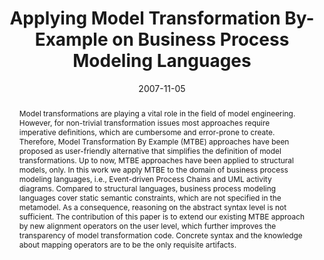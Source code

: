 ---
abstract: Model transformations are playing a vital role in the field of model engineering.
  However, for non-trivial transformation issues most approaches require imperative
  definitions, which are cumbersome and error-prone to create. Therefore, Model Transformation
  By Example (MTBE) approaches have been proposed as user-friendly alternative that
  simplifies the definition of model transformations. Up to now, MTBE approaches have
  been applied to structural models, only. In this work we apply MTBE to the domain
  of business process modeling languages, i.e., Event-driven Process Chains and UML
  activity diagrams. Compared to structural languages, business process modeling languages
  cover static semantic constraints, which are not specified in the metamodel. As
  a consequence, reasoning on the abstract syntax level is not sufficient. The contribution
  of this paper is to extend our existing MTBE approach by new alignment operators
  on the user level, which further improves the transparency of model transformation
  code. Concrete syntax and the knowledge about mapping operators are to be the only
  requisite artifacts.
authors:
- Michael Strommer
- Marion Murzek
- Manuel Wimmer
date: '2007-11-05'
featured: false
links:
- name: Publik
  url: https://publik.tuwien.ac.at/showentry.php?ID=141188&lang=1
publication_types:
- '0'
publishDate: '2007-11-05'
title: Applying Model Transformation By-Example on Business Process Modeling Languages
url_pdf: http://publik.tuwien.ac.at/files/pub-inf_4798.pdf
---